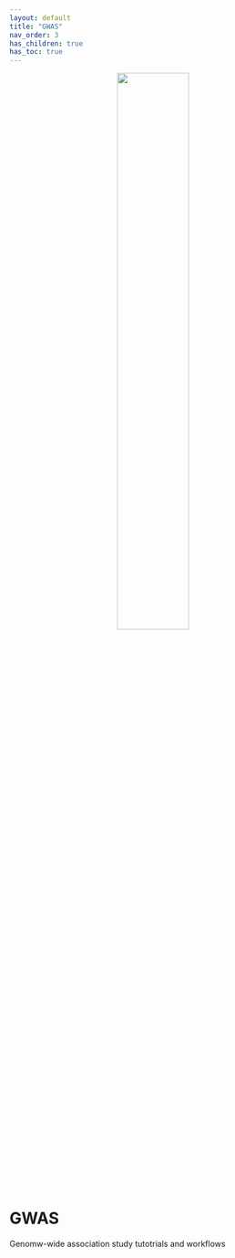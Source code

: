 ```yaml
---
layout: default
title: "GWAS"
nav_order: 3
has_children: true
has_toc: true
---
```


<p align="center"><img src="../../assets/img/genemap-gwas-2.svg" height="50%" width="50%"></p>




# GWAS 
Genomw-wide association study tutotrials and workflows
